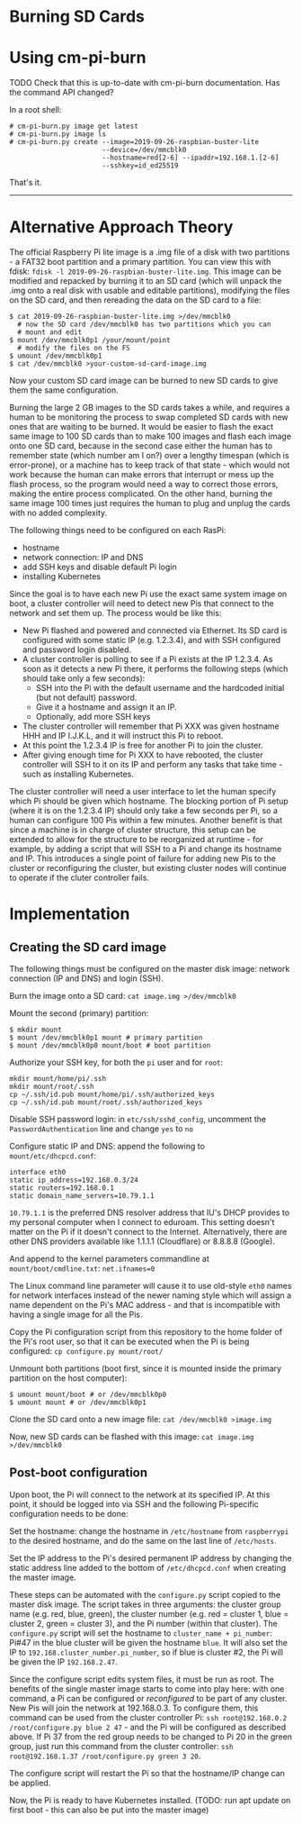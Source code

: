 # Burning SD Cards

# Using cm-pi-burn

TODO Check that this is up-to-date with cm-pi-burn documentation. Has the
command API changed?

In a root shell:

```
# cm-pi-burn.py image get latest
# cm-pi-burn.py image ls
# cm-pi-burn.py create --image=2019-09-26-raspbian-buster-lite
                       --device=/dev/mmcblk0
                       --hostname=red[2-6] --ipaddr=192.168.1.[2-6]
                       --sshkey=id_ed25519
```

That's it.

---

# Alternative Approach Theory

The official Raspberry Pi lite image is a .img file of a disk with two
partitions - a FAT32 boot partition and a primary partition. You can view this
with fdisk: `fdisk -l 2019-09-26-raspbian-buster-lite.img`. This image can be
modified and repacked by burning it to an SD card (which will unpack the .img
onto a real disk with usable and editable partitions), modifying the files on
the SD card, and then rereading the data on the SD card to a file:

```
$ cat 2019-09-26-raspbian-buster-lite.img >/dev/mmcblk0
  # now the SD card /dev/mmcblk0 has two partitions which you can
  # mount and edit
$ mount /dev/mmcblk0p1 /your/mount/point
  # modify the files on the FS
$ umount /dev/mmcblk0p1
$ cat /dev/mmcblk0 >your-custom-sd-card-image.img
```

Now your custom SD card image can be burned to new SD cards to give them the
same configuration.

Burning the large 2 GB images to the SD cards takes a while, and requires a
human to be monitoring the process to swap completed SD cards with new ones
that are waiting to be burned. It would be easier to flash the exact same image
to 100 SD cards than to make 100 images and flash each image onto one SD card,
because in the second case either the human has to remember state (which number
am I on?) over a lengthy timespan (which is error-prone), or a machine has to
keep track of that state - which would not work because the human can make
errors that interrupt or mess up the flash process, so the program would need a
way to correct those errors, making the entire process complicated. On the
other hand, burning the same image 100 times just requires the human to plug
and unplug the cards with no added complexity.

The following things need to be configured on each RasPi:

* hostname
* network connection: IP and DNS
* add SSH keys and disable default Pi login
* installing Kubernetes

Since the goal is to have each new Pi use the exact same system image on boot,
a cluster controller will need to detect new Pis that connect to the network
and set them up. The process would be like this:

* New Pi flashed and powered and connected via Ethernet. Its SD card is configured with some static IP (e.g. 1.2.3.4), and with SSH configured and password login disabled.
* A cluster controller is polling to see if a Pi exists at the IP 1.2.3.4. As soon as it detects a new Pi there, it performs the following steps (which should take only a few seconds):
	* SSH into the Pi with the default username and the hardcoded initial (but not default) password.
	* Give it a hostname and assign it an IP.
	* Optionally, add more SSH keys
* The cluster controller will remember that Pi XXX was given hostname HHH and IP I.J.K.L, and it will instruct this Pi to reboot.
* At this point the 1.2.3.4 IP is free for another Pi to join the cluster.
* After giving enough time for Pi XXX to have rebooted, the cluster controller will SSH to it on its IP and perform any tasks that take time - such as installing Kubernetes.

The cluster controller will need a user interface to let the human specify
which Pi should be given which hostname. The blocking portion of Pi setup
(where it is on the 1.2.3.4 IP) should only take a few seconds per Pi, so a
human can configure 100 Pis within a few minutes. Another benefit is that since
a machine is in charge of cluster structure, this setup can be extended to
allow for the structure to be reorganized at runtime - for example, by adding a
script that will SSH to a Pi and change its hostname and IP. This introduces a
single point of failure for adding new Pis to the cluster or reconfiguring the
cluster, but existing cluster nodes will continue to operate if the cluter
controller fails.

# Implementation

## Creating the SD card image

The following things must be configured on the master disk image: network
connection (IP and DNS) and login (SSH).

Burn the image onto a SD card: `cat image.img >/dev/mmcblk0`

Mount the second (primary) partition:

```
$ mkdir mount
$ mount /dev/mmcblk0p1 mount # primary partition
$ mount /dev/mmcblk0p0 mount/boot # boot partition
```

Authorize your SSH key, for both the `pi` user and for `root`:

```
mkdir mount/home/pi/.ssh
mkdir mount/root/.ssh
cp ~/.ssh/id.pub mount/home/pi/.ssh/authorized_keys
cp ~/.ssh/id.pub mount/root/.ssh/authorized_keys
```

Disable SSH password login: in `etc/ssh/sshd_config`, uncomment the
`PasswordAuthentication` line and change `yes` to `no`

Configure static IP and DNS: append the following to `mount/etc/dhcpcd.conf`:

```
interface eth0
static ip_address=192.168.0.3/24
static routers=192.168.0.1
static domain_name_servers=10.79.1.1
```

`10.79.1.1` is the preferred DNS resolver address that IU's DHCP provides to my
personal computer when I connect to eduroam. This setting doesn't matter on the
Pi if it doesn't connect to the Internet. Alternatively, there are other DNS
providers available like 1.1.1.1 (Cloudflare) or 8.8.8.8 (Google).

And append to the kernel parameters commandline at `mount/boot/cmdline.txt`:
`net.ifnames=0`

The Linux command line parameter will cause it to use old-style `eth0` names
for network interfaces instead of the newer naming style which will assign a
name dependent on the Pi's MAC address - and that is incompatible with having a
single image for all the Pis.

Copy the Pi configuration script from this repository to the home folder of the
Pi's root user, so that it can be executed when the Pi is being configured:
`cp configure.py mount/root/`

Unmount both partitions (boot first, since it is mounted inside the primary
partition on the host computer):

```
$ umount mount/boot # or /dev/mmcblk0p0
$ umount mount # or /dev/mmcblk0p1
```

Clone the SD card onto a new image file: `cat /dev/mmcblk0 >image.img`

Now, new SD cards can be flashed with this image: `cat image.img >/dev/mmcblk0`

## Post-boot configuration

Upon boot, the Pi will connect to the network at its specified IP. At this
point, it should be logged into via SSH and the following Pi-specific
configuration needs to be done:

Set the hostname: change the hostname in `/etc/hostname` from `raspberrypi` to
the desired hostname, and do the same on the last line of `/etc/hosts`.

Set the IP address to the Pi's desired permanent IP address by changing the
static address line added to the bottom of `/etc/dhcpcd.conf` when creating the
master image.

These steps can be automated with the `configure.py` script copied to the
master disk image. The script takes in three arguments: the cluster group name
(e.g. red, blue, green), the cluster number (e.g. red = cluster 1, blue =
cluster 2, green = cluster 3), and the Pi number (within that cluster). The
`configure.py` script will set the hostname to `cluster_name + pi_number`: Pi#47
in the blue cluster will be given the hostname `blue`. It will also set the IP
to `192.168.cluster_number.pi_number`, so if blue is cluster #2, the Pi will be
given the IP `192.168.2.47`.

Since the configure script edits system files, it must be run as root. The
benefits of the single master image starts to come into play here: with one
command, a Pi can be configured or *reconfigured* to be part of any cluster.
New Pis will join the network at 192.168.0.3. To configure them, this command
can be used from the cluster controller Pi:
`ssh root@192.168.0.2 /root/configure.py blue 2 47` - and the Pi will be
configured as described above. If Pi 37 from the red group needs to be changed
to Pi 20 in the green group, just run this command from the cluster controller:
`ssh root@192.168.1.37 /root/configure.py green 3 20`.

The configure script will restart the Pi so that the hostname/IP change can be
applied.

Now, the Pi is ready to have Kubernetes installed. (TODO: run apt update on
first boot - this can also be put into the master image)
